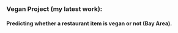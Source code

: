 ### Vegan Project (my latest work):
#### Predicting whether a restaurant item is vegan or not (Bay Area).
